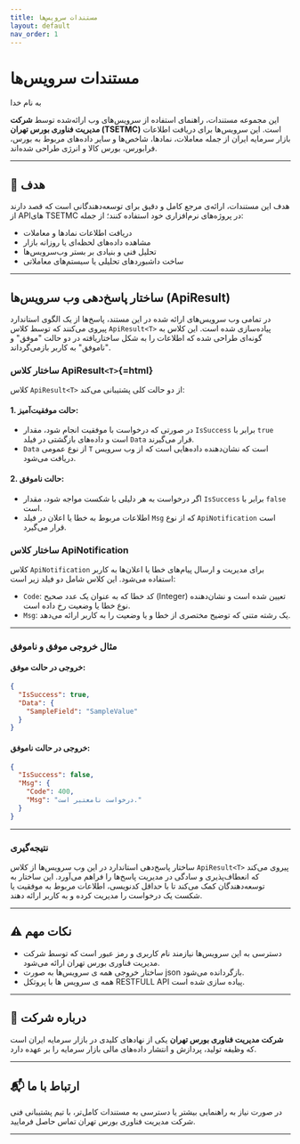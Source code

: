```yaml
---
title: مستندات سرویس‌ها
layout: default
nav_order: 1
---
```



# مستندات سرویس‌ها

به نام خدا

این مجموعه مستندات، راهنمای استفاده از سرویس‌های وب ارائه‌شده توسط **شرکت مدیریت فناوری بورس تهران (TSETMC)** است. این سرویس‌ها برای دریافت اطلاعات بازار سرمایه ایران از جمله معاملات، نمادها، شاخص‌ها و سایر داده‌های مربوط به بورس، فرابورس، بورس کالا و انرژی طراحی شده‌اند.

---

## 🎯 هدف

هدف این مستندات، ارائه‌ی مرجع کامل و دقیق برای توسعه‌دهندگانی است که قصد دارند از APIهای TSETMC در پروژه‌های نرم‌افزاری خود استفاده کنند؛ از جمله:

- دریافت اطلاعات نمادها و معاملات
- مشاهده داده‌های لحظه‌ای یا روزانه بازار
- تحلیل فنی و بنیادی بر بستر وب‌سرویس‌ها
- ساخت داشبوردهای تحلیلی یا سیستم‌های معاملاتی

---
## ساختار پاسخ‌دهی وب سرویس‌ها (ApiResult)

در تمامی وب سرویس‌های ارائه شده در این مستند، پاسخ‌ها از یک الگوی
استاندارد پیروی می‌کنند که توسط کلاس `ApiResult<T>` پیاده‌سازی شده است.
این کلاس به گونه‌ای طراحی شده که اطلاعات را به شکل ساختاریافته در دو حالت
"موفق" و "ناموفق" به کاربر بازمی‌گرداند.

### ساختار کلاس ApiResult`<T>`{=html}

کلاس `ApiResult<T>` از دو حالت کلی پشتیبانی می‌کند:

#### 1. حالت موفقیت‌آمیز:

-   در صورتی که درخواست با موفقیت انجام شود، مقدار `IsSuccess` برابر با
    `true` است و داده‌های بازگشتی در فیلد `Data` قرار می‌گیرند.
-   `Data` از نوع عمومی `T` است که نشان‌دهنده داده‌هایی است که از وب سرویس
    دریافت می‌شود.

#### 2. حالت ناموفق:

-   اگر درخواست به هر دلیلی با شکست مواجه شود، مقدار `IsSuccess` برابر
    با `false` است.
-   اطلاعات مربوط به خطا یا اعلان در فیلد `Msg` که از نوع
    `ApiNotification` است قرار می‌گیرد.

### ساختار کلاس ApiNotification

کلاس `ApiNotification` برای مدیریت و ارسال پیام‌های خطا یا اعلان‌ها به
کاربر استفاده می‌شود. این کلاس شامل دو فیلد زیر است:

-   `Code`: کد خطا که به عنوان یک عدد صحیح (Integer) تعیین شده است و
    نشان‌دهنده نوع خطا یا وضعیت رخ داده است.
-   `Msg`: یک رشته متنی که توضیح مختصری از خطا و یا وضعیت را به کاربر
    ارائه می‌دهد.

------------------------------------------------------------------------

### مثال خروجی موفق و ناموفق

#### خروجی در حالت موفق:

``` json
{
  "IsSuccess": true,
  "Data": {
    "SampleField": "SampleValue"
  }
}
```

#### خروجی در حالت ناموفق:

``` json
{
  "IsSuccess": false,
  "Msg": {
    "Code": 400,
    "Msg": "درخواست نامعتبر است."
  }
}
```

------------------------------------------------------------------------

### نتیجه‌گیری

ساختار پاسخ‌دهی استاندارد در این وب سرویس‌ها از کلاس `ApiResult<T>` پیروی
می‌کند که انعطاف‌پذیری و سادگی در مدیریت پاسخ‌ها را فراهم می‌آورد. این
ساختار به توسعه‌دهندگان کمک می‌کند تا با حداقل کدنویسی، اطلاعات مربوط به
موفقیت یا شکست یک درخواست را مدیریت کرده و به کاربر ارائه دهند.


---

## ⚠️ نکات مهم

- دسترسی به این سرویس‌ها نیازمند نام کاربری و رمز عبور است که توسط شرکت مدیریت فناوری بورس تهران ارائه می‌شود.
- ساختار خروجی همه ی سرویس‌ها به صورت json بازگردانده می‌شود.
- همه ی سرویس ها با پروتکل RESTFULL API پیاده سازی شده است.

---

## 🏢 درباره شرکت

**شرکت مدیریت فناوری بورس تهران** یکی از نهادهای کلیدی در بازار سرمایه ایران است که وظیفه تولید، پردازش و انتشار داده‌های مالی بازار سرمایه را بر عهده دارد.

---

## 📬 ارتباط با ما

در صورت نیاز به راهنمایی بیشتر یا دسترسی به مستندات کامل‌تر، با تیم پشتیبانی فنی شرکت مدیریت فناوری بورس تهران تماس حاصل فرمایید.

---
